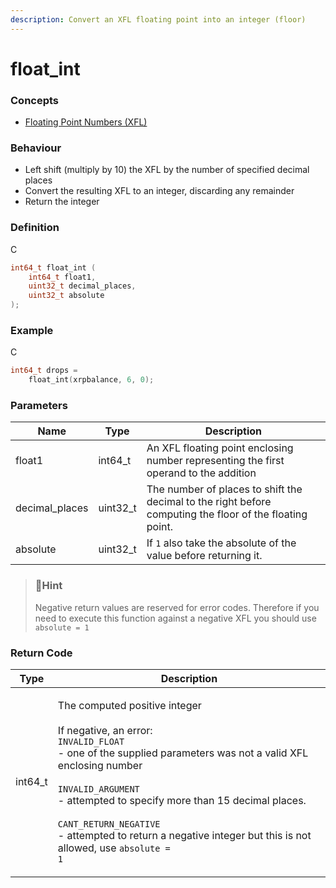 ```yaml
---
description: Convert an XFL floating point into an integer (floor)
---
```


# float\_int

### Concepts

* [Floating Point Numbers (XFL)](../../../concepts/floating-point-numbers-xfl.md)

### Behaviour

* Left shift (multiply by 10) the XFL by the number of specified decimal places
* Convert the resulting XFL to an integer, discarding any remainder
* Return the integer

### Definition

C

```c
int64_t float_int (
    int64_t float1,
    uint32_t decimal_places,
  	uint32_t absolute
);
```

### Example

C

```c
int64_t drops =
    float_int(xrpbalance, 6, 0);
```

### Parameters

| Name            | Type      | Description                                                                                              |
| --------------- | --------- | -------------------------------------------------------------------------------------------------------- |
| float1          | int64\_t  | An XFL floating point enclosing number representing the first operand to the addition                    |
| decimal\_places | uint32\_t | The number of places to shift the decimal to the right before computing the floor of the floating point. |
| absolute        | uint32\_t | If `1` also take the absolute of the value before returning it.                                          |

> ### 📘Hint
>
> Negative return values are reserved for error codes. Therefore if you need to execute this function against a negative XFL you should use `absolute = 1`

### Return Code

| Type     | Description                                                                                                                                                                                                                                                                                                                                                                                                       |
| -------- | ----------------------------------------------------------------------------------------------------------------------------------------------------------------------------------------------------------------------------------------------------------------------------------------------------------------------------------------------------------------------------------------------------------------- |
| int64\_t | <p>The computed positive integer<br><br>If negative, an error:<br><code>INVALID_FLOAT</code><br>- one of the supplied parameters was not a valid XFL enclosing number<br><br><code>INVALID_ARGUMENT</code><br>- attempted to specify more than 15 decimal places.<br><br><code>CANT_RETURN_NEGATIVE</code><br>- attempted to return a negative integer but this is not allowed, use <code>absolute = 1</code></p> |

